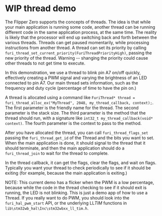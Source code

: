 # WIP thread demo

The Flipper Zero supports the concepts of threads. The idea is that while your main application is running some code, another thread can be running different code in the same application process, at the same time. The reality is likely that the processor will end up switching back and forth between the various threads. Threads can get paused momentarily, while processing instructions from another thread. A thread can set its priority by calling `furi_thread_set_current_priority(FuriThreadPriorityHigh)`, passing the new priority of the thread. Warning -- shanging the priority could cause other threads to not get time to execute.

In this demonstration, we use a thread to blink pin A7 on/off quickly, effectively creating a PWM signal and varying the brightness of an LED connected to pin A7. Our main thread sets information, such as the frequency and duty cycle (percentage of time to have the pin on.)

A thread is allocated using a command like `FuriThread* thread = furi_thread_alloc_ex("MyThread", 2048, my_thread_callback, context);`. The first parameter is the friendly name for the thread. The second parameter is the stack size. The third parameter is the method that the thread should run, with a signature like `int32_t my_thread_callback(void* context)`. The fourth parameter is the context to pass to the method.

After you have allocated the thread, you can call `furi_thread_flags_set` passing the `furi_thread_get_id` of the Thread and the bits you want to set. When the main application is done, it should signal to the thread that it should terminate, and then the main application should do a `furi_thread_join` to wait for the thread to complete.

In the thread callback, it can get the flags, clear the flags, and wait on flags. Typically you want your thread to check periodically to see if it should be exiting (for example, because the main application is exiting.)

NOTE: This current demo has a flicker when the PWM is a low percentage, because while the code in the thread checking to see if it should exit is running, the LED is not blinking. This is just a demo app of how to use a Thread. If you really want to do PWM, you should look into the `furi_hal_pwm_start` API, or the underlying LL*TIM* functions in `lib\stm32wb_hal\Inc\stm32wbxx_ll_tim.h`.
